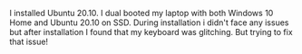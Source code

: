 I installed Ubuntu 20.10. I dual booted my laptop with both Windows 10 Home and Ubuntu 20.10 on SSD. During installation i didn't face any issues but after installation I found that my keyboard was glitching. But trying to fix that issue!

